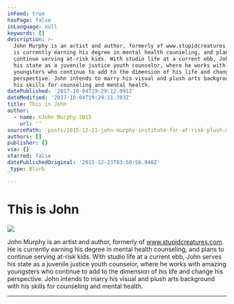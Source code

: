 ```yaml
---
inFeed: true
hasPage: false
inLanguage: null
keywords: []
description: >-
  John Murphy is an artist and author, formerly of www.stupidcreatures.com. He
  is currently earning his degree in mental health counseling, and plans to
  continue serving at-risk kids. With studio life at a current ebb, John serves
  his state as a juvenile justice youth counselor, where he works with amazing
  youngsters who continue to add to the dimension of his life and change his
  perspective. John intends to marry his visual and plush arts background with
  his skills for counseling and mental health.
datePublished: '2017-10-04T19:29:12.091Z'
dateModified: '2017-10-04T19:29:11.703Z'
title: This is John
author:
  - name: ©John Murphy 2015
    url: ''
sourcePath: _posts/2015-12-21-john-murphy-institute-for-at-risk-plush.md
authors: []
publisher: {}
via: {}
starred: false
datePublishedOriginal: '2015-12-23T03:50:56.048Z'
_type: Blurb

---
```

# This is John
![](https://s3-us-west-2.amazonaws.com/the-grid-img/p/36ff7c40d8ed0c87d65577bbf6ee98dcdb0cd7d8.jpg)

John Murphy is an artist and author, formerly of www.stupidcreatures.com. He is currently earning his degree in mental health counseling, and plans to continue serving at-risk kids. With studio life at a current ebb, John serves his state as a juvenile justice youth counselor, where he works with amazing youngsters who continue to add to the dimension of his life and change his perspective. John intends to marry his visual and plush arts background with his skills for counseling and mental health.

---